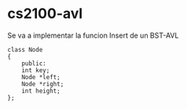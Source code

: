 # cs2100-avl

Se va a implementar la funcion Insert de un BST-AVL

```
class Node  
{  
    public: 
    int key;  
    Node *left;  
    Node *right;  
    int height;  
};  
  
  
  
```
